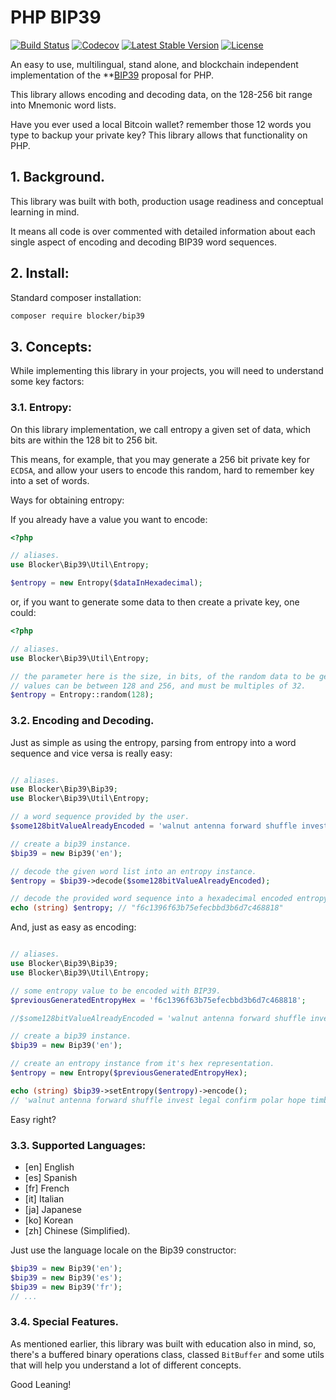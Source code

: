 # PHP BIP39

[![Build Status](https://travis-ci.org/blocker-solutions/bip39.svg?branch=master)](https://travis-ci.org/blocker-solutions/bip39)
[![Codecov](https://codecov.io/gh/blocker/bip39/branch/master/graph/badge.svg)](https://codecov.io/gh/blocker-/bip39)
[![Latest Stable Version](https://poser.pugx.org/blocker/bip39/v/stable)](https://packagist.org/packages/blocker/bip39)
[![License](https://poser.pugx.org/blocker/bip39/license)](https://packagist.org/packages/blocker/bip39)

An easy to use, multilingual, stand alone, and blockchain independent implementation of the **[BIP39](https://github.com/bitcoin/bips/blob/master/bip-0039.mediawiki) proposal for PHP.

This library allows encoding and decoding data, on the 128-256 bit range into Mnemonic word lists.

Have you ever used a local Bitcoin wallet? remember those 12 words you type to backup your private key? This library allows that functionality on PHP. 

## 1. Background.

This library was built with both, production usage readiness and conceptual learning in mind.

It means all code is over commented with detailed information about each single aspect of encoding and decoding BIP39 word sequences.  

## 2. Install:

Standard composer installation:

```bash
composer require blocker/bip39
```

## 3. Concepts:

While implementing this library in your projects, you will need to understand some key factors:


### 3.1. Entropy:

On this library implementation, we call entropy a given set of data, which bits are within the 128 bit to 256 bit.

This means, for example, that you may generate a 256 bit private key for `ECDSA`, and allow your users to encode this random, hard to remember key into a set of words.

Ways for obtaining entropy:

If you already have a value you want to encode:

```php
<?php

// aliases.
use Blocker\Bip39\Util\Entropy;

$entropy = new Entropy($dataInHexadecimal);
```

or, if you want to generate some data to then create a private key, one could:
 
```php
<?php

// aliases.
use Blocker\Bip39\Util\Entropy;

// the parameter here is the size, in bits, of the random data to be generated.
// values can be between 128 and 256, and must be multiples of 32.
$entropy = Entropy::random(128);

```

### 3.2. Encoding and Decoding.

Just as simple as using the entropy, parsing from entropy into a word sequence and vice versa is really easy:

```php

// aliases.
use Blocker\Bip39\Bip39;
use Blocker\Bip39\Util\Entropy;

// a word sequence provided by the user.
$some128bitValueAlreadyEncoded = 'walnut antenna forward shuffle invest legal confirm polar hope timber pear cover';

// create a bip39 instance.
$bip39 = new Bip39('en'); 

// decode the given word list into an entropy instance.
$entropy = $bip39->decode($some128bitValueAlreadyEncoded);

// decode the provided word sequence into a hexadecimal encoded entropy.
echo (string) $entropy; // "f6c1396f63b75efecbbd3b6d7c468818"
```

And, just as easy as encoding:

```php

// aliases.
use Blocker\Bip39\Bip39;
use Blocker\Bip39\Util\Entropy;

// some entropy value to be encoded with BIP39.
$previousGeneratedEntropyHex = 'f6c1396f63b75efecbbd3b6d7c468818';

//$some128bitValueAlreadyEncoded = 'walnut antenna forward shuffle invest legal confirm polar hope timber pear cover';

// create a bip39 instance.
$bip39 = new Bip39('en'); 

// create an entropy instance from it's hex representation.
$entropy = new Entropy($previousGeneratedEntropyHex);

echo (string) $bip39->setEntropy($entropy)->encode();
// 'walnut antenna forward shuffle invest legal confirm polar hope timber pear cover'

``` 

Easy right?

### 3.3. Supported Languages:

- [en] English
- [es] Spanish
- [fr] French
- [it] Italian
- [ja] Japanese
- [ko] Korean
- [zh] Chinese (Simplified).

Just use the language locale on the Bip39 constructor:

```php
$bip39 = new Bip39('en');
$bip39 = new Bip39('es');
$bip39 = new Bip39('fr');
// ...
```

### 3.4. Special Features.

As mentioned earlier, this library was built with education also in mind, so, there's a buffered binary operations class, classed `BitBuffer` and some utils that will help you understand a lot of different concepts.

Good Leaning!
